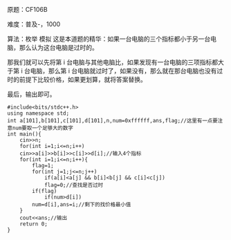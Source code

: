 原题：CF106B

难度：普及-，1000

算法：枚举 模拟
这是本道题的精华：如果一台电脑的三个指标都小于另一台电脑，那么认为这台电脑是过时的。

那我们就可以先将第 i 台电脑与其他电脑比，如果发现有一台电脑的三项指标都大于第 i 台电脑，那么第 i 台电脑就过时了，如果没有，那么就在那台电脑也没有过时的前提下比较价格，如果更划算，就将答案替换。

最后，输出即可。

```
#include<bits/stdc++.h>
using namespace std;
int a[101],b[101],c[101],d[101],n,num=0xffffff,ans,flag;//这里有一点要注意num要取一个足够大的数字
int main(){
    cin>>n;
    for(int i=1;i<=n;i++)
	cin>>a[i]>>b[i]>>c[i]>>d[i];//输入4个指标
    for(int i=1;i<=n;i++){
        flag=1;
        for(int j=1;j<=n;j++)
            if(a[i]<a[j] && b[i]<b[j] && c[i]<c[j])
	        flag=0;//查找是否过时
        if(flag)
            if(num>d[i])
		num=d[i],ans=i;//剩下的找价格最小值
    }
    cout<<ans;//输出
    return 0;
}
```